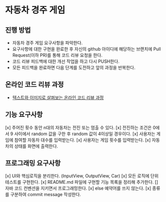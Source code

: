 # 자동차 경주 게임
## 진행 방법
* 자동차 경주 게임 요구사항을 파악한다.
* 요구사항에 대한 구현을 완료한 후 자신의 github 아이디에 해당하는 브랜치에 Pull Request(이하 PR)를 통해 코드 리뷰 요청을 한다.
* 코드 리뷰 피드백에 대한 개선 작업을 하고 다시 PUSH한다.
* 모든 피드백을 완료하면 다음 단계를 도전하고 앞의 과정을 반복한다.

## 온라인 코드 리뷰 과정
* [텍스트와 이미지로 살펴보는 온라인 코드 리뷰 과정](https://github.com/next-step/nextstep-docs/tree/master/codereview)

## 기능 요구사항
[x] 주어진 횟수 동안 n대의 자동차는 전진 또는 멈출 수 있다.
[x] 전진하는 조건은 0에서 9 사이에서 random 값을 구한 후 random 값이 4이상일 경우이다.
[x] 사용자는 게임에 참여할 자동차 대수를 입력받는다.
[x] 사용자는 게임 횟수를 입력받는다.
[x] 자동차의 상태를 화면에 출력한다.

## 프로그래밍 요구사항
[x] UI와 핵심로직을 분리한다. (InputView, OutputView, Car)
[x] 모든 로직에 단위 테스트를 구현한다.
[x] README.md 파일에 구현할 기능 목록을 정리해 추가한다.
[] 자바 코드 컨벤션을 지키면서 프로그래밍한다.
[x] else 예약어를 쓰지 않는다.
[x] 종류를 구분하여 commit message 작성한다.